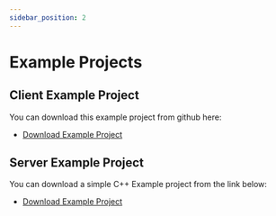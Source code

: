 ```yaml
---
sidebar_position: 2
---
```


# Example Projects

## Client Example Project
You can download this example project from github here:
- [Download Example Project](https://github.com/eeldev-ue4/GameLift_Client/releases)

## Server Example Project
You can download a simple C++ Example project from the link below:
- [Download Example Project](https://github.com/eeldev-ue4/GameLift_Server/releases)
